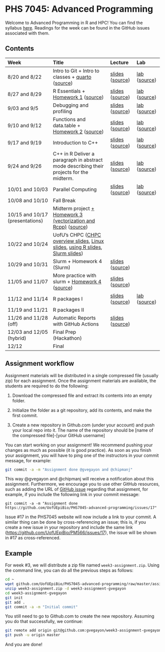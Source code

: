 

# PHS 7045: Advanced Programming

Welcome to Advanced Programming in R and HPC! You can find the syllabus
[here](https://github.com/UofUEpiBio/PHS7045-advanced-programming/tree/main/syllabus.md).
Readings for the week can be found in the GitHub issues associated with
them.

## Contents

| Week | Title | Lecture | Lab |
|:---|:---|:---|:---|
| 8/20 and 8/22 | Intro to Git + Intro to classes + [quarto](https://UofUEpiBio.github.io/PHS7045-advanced-programming/01-git/quarto.html) ([source](01-git/quarto.qmd)) | [slides](https://UofUEpiBio.github.io/PHS7045-advanced-programming/01-git/slides.html) ([source](https://github.com/UofUEpiBio/PHS7045-advanced-programming//tree/main/01-git/slides.qmd)) | [lab](https://UofUEpiBio.github.io/PHS7045-advanced-programming/01-git/lab.html) ([source](https://github.com/UofUEpiBio/PHS7045-advanced-programming//tree/main/01-git/lab.qmd)) |
| 8/27 and 8/29 | R Essentials + [Homework 1](https://UofUEpiBio.github.io/PHS7045-advanced-programming/02-essentials/01-essentialsSimulations.html) ([source](02-essentials/01-essentialsSimulations.qmd)) | [slides](https://UofUEpiBio.github.io/PHS7045-advanced-programming/02-essentials/slides.html) ([source](https://github.com/UofUEpiBio/PHS7045-advanced-programming//tree/main/02-essentials/slides.qmd)) | [lab](https://UofUEpiBio.github.io/PHS7045-advanced-programming/02-essentials/lab.html) ([source](https://github.com/UofUEpiBio/PHS7045-advanced-programming//tree/main/02-essentials/lab.qmd)) |
| 9/03 and 9/5 | Debugging and profiling | [slides](https://UofUEpiBio.github.io/PHS7045-advanced-programming/03-debugging-and-profiling/slides.html) ([source](https://github.com/UofUEpiBio/PHS7045-advanced-programming//tree/main/03-debugging-and-profiling/slides.qmd)) | [lab](https://UofUEpiBio.github.io/PHS7045-advanced-programming/03-debugging-and-profiling/lab.html) ([source](https://github.com/UofUEpiBio/PHS7045-advanced-programming//tree/main/03-debugging-and-profiling/lab.qmd)) |
| 9/10 and 9/12 | Functions and data.table + [Homework 2](https://UofUEpiBio.github.io/PHS7045-advanced-programming/04-more-functions-and-datatable/homework.html) ([source](04-more-functions-and-datatable/homework.qmd)) | [slides](https://UofUEpiBio.github.io/PHS7045-advanced-programming/04-more-functions-and-datatable/slides.html) ([source](https://github.com/UofUEpiBio/PHS7045-advanced-programming//tree/main/04-more-functions-and-datatable/slides.qmd)) | [lab](https://UofUEpiBio.github.io/PHS7045-advanced-programming/04-more-functions-and-datatable/lab.html) ([source](https://github.com/UofUEpiBio/PHS7045-advanced-programming//tree/main/04-more-functions-and-datatable/lab.qmd)) |
| 9/17 and 9/19 | Introduction to C++ | [slides](https://UofUEpiBio.github.io/PHS7045-advanced-programming/05-cpp/slides.html) ([source](https://github.com/UofUEpiBio/PHS7045-advanced-programming//tree/main/05-cpp/slides.qmd)) | [lab](https://UofUEpiBio.github.io/PHS7045-advanced-programming/05-cpp/lab.html) ([source](https://github.com/UofUEpiBio/PHS7045-advanced-programming//tree/main/05-cpp/lab.qmd)) |
| 9/24 and 9/26 | C++ in R Deliver a paragraph in abstract mode describing their projects for the midterm. | [slides](https://UofUEpiBio.github.io/PHS7045-advanced-programming/06-rcpp/slides.html) ([source](https://github.com/UofUEpiBio/PHS7045-advanced-programming//tree/main/06-rcpp/slides.qmd)) | [lab](https://UofUEpiBio.github.io/PHS7045-advanced-programming/06-rcpp/lab.html) ([source](https://github.com/UofUEpiBio/PHS7045-advanced-programming//tree/main/06-rcpp/lab.qmd)) |
| 10/01 and 10/03 | Parallel Computing | [slides](https://UofUEpiBio.github.io/PHS7045-advanced-programming/07-parallel-computing/slides.html) ([source](https://github.com/UofUEpiBio/PHS7045-advanced-programming//tree/main/07-parallel-computing/slides.qmd)) | [lab](https://UofUEpiBio.github.io/PHS7045-advanced-programming/07-parallel-computing/lab.html) ([source](https://github.com/UofUEpiBio/PHS7045-advanced-programming//tree/main/07-parallel-computing/lab.qmd)) |
| 10/08 and 10/10 | Fall Break |  |  |
| 10/15 and 10/17 (presentations) | Midterm project [+ Homework 3 (vectorization and Rcpp)](https://UofUEpiBio.github.io/PHS7045-advanced-programming/09-midterm/homework.html) ([source](09-midterm/homework.qmd)) |  |  |
| 10/22 and 10/24 | UofU’s CHPC ([CHPC overview slides](10-chpc-week/chpc_overview.pdf), [Linux slides](10-chpc-week/IntroLinux-RClass.pdf), [using R slides](10-chpc-week/using_r_at_chpc.pdf), [Slurm slides](10-chpc-week/RClass-Slurm.pdf)) |  |  |
| 10/29 and 10/31 | Slurm + Homework 4 (Slurm) | [slides](https://UofUEpiBio.github.io/PHS7045-advanced-programming/11-slurm-week1/slides.html) ([source](https://github.com/UofUEpiBio/PHS7045-advanced-programming//tree/main/11-slurm-week1/slides.qmd)) |  |
| 11/05 and 11/07 | More practice with slurm + [Homework 4](https://UofUEpiBio.github.io/PHS7045-advanced-programming/12-slurm-week2/12-slurm-hw.html) ([source](12-slurm-week2/12-slurm-hw.qmd)) | [slides](https://UofUEpiBio.github.io/PHS7045-advanced-programming/12-slurm-week2/slides.html) ([source](https://github.com/UofUEpiBio/PHS7045-advanced-programming//tree/main/12-slurm-week2/slides.qmd)) |  |
| 11/12 and 11/14 | R packages I | [slides](https://UofUEpiBio.github.io/PHS7045-advanced-programming/13-rpkgs-i/slides.html) ([source](https://github.com/UofUEpiBio/PHS7045-advanced-programming//tree/main/13-rpkgs-i/slides.qmd)) | [lab](https://UofUEpiBio.github.io/PHS7045-advanced-programming/13-rpkgs-i/lab.html) ([source](https://github.com/UofUEpiBio/PHS7045-advanced-programming//tree/main/13-rpkgs-i/lab.qmd)) |
| 11/19 and 11/21 | R packages II |  |  |
| 11/26 and 11/28 (off) | Automatic Reports with GitHub Actions | [slides](https://UofUEpiBio.github.io/PHS7045-advanced-programming/15-autoreport/slides.html) ([source](https://github.com/UofUEpiBio/PHS7045-advanced-programming//tree/main/15-autoreport/slides.qmd)) |  |
| 12/03 and 12/05 (hybrid) | Final Prep (Hackathon) |  |  |
| 12/12 | Final |  |  |

## Assignment workflow

Assignment materials will be distributed in a single compressed file
(usually zip) for each assignment. Once the assignment materials are
available, the students are required to do the following:

1.  Download the compressed file and extract its contents into an empty
    folder.

2.  Initialize the folder as a git repository, add its contents, and
    make the first commit.

3.  Create a new repository in Github.com (under your account) and push
    your local repo into it. The name of the repository should be \[name
    of the compressed file\]-\[your GitHub username\]

You can start working on your assignment! We recommend pushing your
changes as much as possible (it is good practice). As soon as you finish
your assignment, you will have to ping one of the instructors in your
commit message, for example:

``` sh
git commit -a -m "Assignment done @gvegayon and @chipmanj"
```

This way @gvegayon and @chipmanj will receive a notification about this
assignment. Furthermore, we encourage you to use other GitHub resources,
such as adding the URL of [GitHub issue]() regarding that assignment,
for example, if you include the following link in your commit message:

    git commit -a -m "Assignment done https://github.com/UofUEpiBio/PHS7045-advanced-programming/issues/17"

Issue \#17 in the PHS7045 website will now include a link to your
commit. A similar thing can be done by cross-referencing an issue; this
is, if you create a new issue in your repository and include the same
link (https://github.com/UofUEpiBio/PM566/issues/17), the issue will be
shown in \#17 as cross-referenced.

## Example

For week \#3, we will distribute a zip file named
`week3-assignment.zip`. Using the command line, you can do all the
previous steps as follows:

``` sh
cd ~
wget github.com/UofUEpiBio/PHS7045-advanced-programming/raw/master/assignments/week3-assignment.zip
unzip week3-assignment.zip -d week3-assignment-gvegayon
cd week3-assignment-gvegayon
git init
git add .
git commit -a -m "Initial commit"
```

You still need to go to Github.com to create the new repository.
Assuming you do that successfully, we continue:

``` sh
git remote add origin git@github.com:gvegayon/week3-assignment-gvegayon.git
git push -u origin master
```

And you are done!
